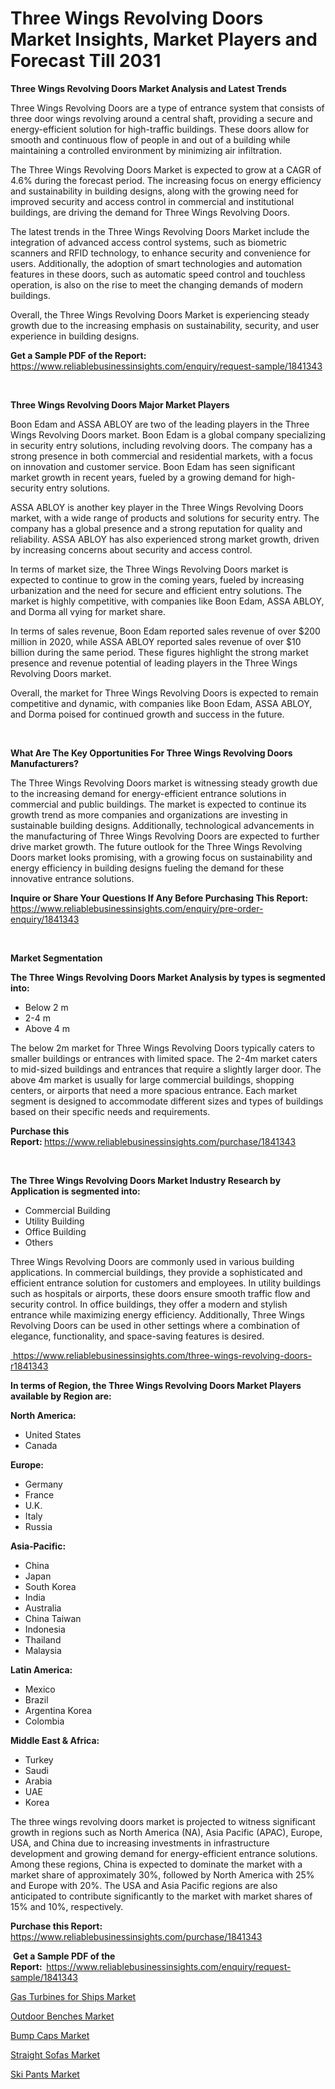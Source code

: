 <p><h1>Three Wings Revolving Doors Market Insights, Market Players and Forecast Till 2031</h1></p><p><strong>Three Wings Revolving Doors Market Analysis and Latest Trends</strong></p>
<p><p>Three Wings Revolving Doors are a type of entrance system that consists of three door wings revolving around a central shaft, providing a secure and energy-efficient solution for high-traffic buildings. These doors allow for smooth and continuous flow of people in and out of a building while maintaining a controlled environment by minimizing air infiltration.</p><p>The Three Wings Revolving Doors Market is expected to grow at a CAGR of 4.6% during the forecast period. The increasing focus on energy efficiency and sustainability in building designs, along with the growing need for improved security and access control in commercial and institutional buildings, are driving the demand for Three Wings Revolving Doors.</p><p>The latest trends in the Three Wings Revolving Doors Market include the integration of advanced access control systems, such as biometric scanners and RFID technology, to enhance security and convenience for users. Additionally, the adoption of smart technologies and automation features in these doors, such as automatic speed control and touchless operation, is also on the rise to meet the changing demands of modern buildings.</p><p>Overall, the Three Wings Revolving Doors Market is experiencing steady growth due to the increasing emphasis on sustainability, security, and user experience in building designs.</p></p>
<p><strong>Get a Sample PDF of the Report:&nbsp;</strong> <a href="https://www.reliablebusinessinsights.com/enquiry/request-sample/1841343">https://www.reliablebusinessinsights.com/enquiry/request-sample/1841343</a></p>
<p>&nbsp;</p>
<p><strong>Three Wings Revolving Doors Major Market Players</strong></p>
<p><p>Boon Edam and ASSA ABLOY are two of the leading players in the Three Wings Revolving Doors market. Boon Edam is a global company specializing in security entry solutions, including revolving doors. The company has a strong presence in both commercial and residential markets, with a focus on innovation and customer service. Boon Edam has seen significant market growth in recent years, fueled by a growing demand for high-security entry solutions.</p><p>ASSA ABLOY is another key player in the Three Wings Revolving Doors market, with a wide range of products and solutions for security entry. The company has a global presence and a strong reputation for quality and reliability. ASSA ABLOY has also experienced strong market growth, driven by increasing concerns about security and access control.</p><p>In terms of market size, the Three Wings Revolving Doors market is expected to continue to grow in the coming years, fueled by increasing urbanization and the need for secure and efficient entry solutions. The market is highly competitive, with companies like Boon Edam, ASSA ABLOY, and Dorma all vying for market share.</p><p>In terms of sales revenue, Boon Edam reported sales revenue of over $200 million in 2020, while ASSA ABLOY reported sales revenue of over $10 billion during the same period. These figures highlight the strong market presence and revenue potential of leading players in the Three Wings Revolving Doors market.</p><p>Overall, the market for Three Wings Revolving Doors is expected to remain competitive and dynamic, with companies like Boon Edam, ASSA ABLOY, and Dorma poised for continued growth and success in the future.</p></p>
<p>&nbsp;</p>
<p><strong>What Are The Key Opportunities For Three Wings Revolving Doors Manufacturers?</strong></p>
<p><p>The Three Wings Revolving Doors market is witnessing steady growth due to the increasing demand for energy-efficient entrance solutions in commercial and public buildings. The market is expected to continue its growth trend as more companies and organizations are investing in sustainable building designs. Additionally, technological advancements in the manufacturing of Three Wings Revolving Doors are expected to further drive market growth. The future outlook for the Three Wings Revolving Doors market looks promising, with a growing focus on sustainability and energy efficiency in building designs fueling the demand for these innovative entrance solutions.</p></p>
<p><strong>Inquire or Share Your Questions If Any Before Purchasing This Report:</strong> <a href="https://www.reliablebusinessinsights.com/enquiry/pre-order-enquiry/1841343">https://www.reliablebusinessinsights.com/enquiry/pre-order-enquiry/1841343</a></p>
<p>&nbsp;</p>
<p><strong>Market Segmentation</strong></p>
<p><strong>The Three Wings Revolving Doors Market Analysis by types is segmented into:</strong></p>
<p><ul><li>Below 2 m</li><li>2-4 m</li><li>Above 4 m</li></ul></p>
<p><p>The below 2m market for Three Wings Revolving Doors typically caters to smaller buildings or entrances with limited space. The 2-4m market caters to mid-sized buildings and entrances that require a slightly larger door. The above 4m market is usually for large commercial buildings, shopping centers, or airports that need a more spacious entrance. Each market segment is designed to accommodate different sizes and types of buildings based on their specific needs and requirements.</p></p>
<p><strong>Purchase this Report:&nbsp;</strong><a href="https://www.reliablebusinessinsights.com/purchase/1841343">https://www.reliablebusinessinsights.com/purchase/1841343</a></p>
<p>&nbsp;</p>
<p><strong>The Three Wings Revolving Doors Market Industry Research by Application is segmented into:</strong></p>
<p><ul><li>Commercial Building</li><li>Utility Building</li><li>Office Building</li><li>Others</li></ul></p>
<p><p>Three Wings Revolving Doors are commonly used in various building applications. In commercial buildings, they provide a sophisticated and efficient entrance solution for customers and employees. In utility buildings such as hospitals or airports, these doors ensure smooth traffic flow and security control. In office buildings, they offer a modern and stylish entrance while maximizing energy efficiency. Additionally, Three Wings Revolving Doors can be used in other settings where a combination of elegance, functionality, and space-saving features is desired.</p></p>
<p><a href="https://www.reliablebusinessinsights.com/three-wings-revolving-doors-r1841343">&nbsp;https://www.reliablebusinessinsights.com/three-wings-revolving-doors-r1841343</a></p>
<p><strong>In terms of Region, the Three Wings Revolving Doors Market Players available by Region are:</strong></p>
<p>
    <p> <strong> North America: </strong>
        <ul>
            <li>United States</li>
            <li>Canada</li>
        </ul>
        </p> 
    <p> <strong> Europe: </strong>
        <ul>
            <li>Germany</li>
            <li>France</li>
            <li>U.K.</li>
            <li>Italy</li>
            <li>Russia</li>
        </ul>
        </p> 
    <p> <strong> Asia-Pacific: </strong>
        <ul>
            <li>China</li>
            <li>Japan</li>
            <li>South Korea</li>
            <li>India</li>
            <li>Australia</li>
            <li>China Taiwan</li>
            <li>Indonesia</li>
            <li>Thailand</li>
            <li>Malaysia</li>
        </ul>
        </p> 
    <p> <strong> Latin America: </strong>
        <ul>
            <li>Mexico</li>
            <li>Brazil</li>
            <li>Argentina Korea</li>
            <li>Colombia</li>
        </ul>
        </p> 
    <p> <strong> Middle East & Africa: </strong>
        <ul>
            <li>Turkey</li>
            <li>Saudi</li>
            <li>Arabia</li>
            <li>UAE</li>
            <li>Korea</li>
        </ul>
    </p>
    </p>
<p><p>The three wings revolving doors market is projected to witness significant growth in regions such as North America (NA), Asia Pacific (APAC), Europe, USA, and China due to increasing investments in infrastructure development and growing demand for energy-efficient entrance solutions. Among these regions, China is expected to dominate the market with a market share of approximately 30%, followed by North America with 25% and Europe with 20%. The USA and Asia Pacific regions are also anticipated to contribute significantly to the market with market shares of 15% and 10%, respectively.</p></p>
<p><strong>Purchase this Report: </strong><a href="https://www.reliablebusinessinsights.com/purchase/1841343">https://www.reliablebusinessinsights.com/purchase/1841343</a></p>
<p>&nbsp;<strong>Get a Sample PDF of the Report:&nbsp;&nbsp;</strong><a href="https://www.reliablebusinessinsights.com/enquiry/request-sample/1841343">https://www.reliablebusinessinsights.com/enquiry/request-sample/1841343</a></p>
<p><strong></strong></p>
<p><p><a href="https://github.com/pizolina/Market-Research-Report-List-5/blob/main/gas-turbines-for-ships-market.md">Gas Turbines for Ships Market</a></p><p><a href="https://medium.com/@babymorar/emerging-trends-in-outdoor-benches-market-global-outlook-and-future-prospects-from-2024-2031-1eb8ca8f5cd2">Outdoor Benches Market</a></p><p><a href="https://medium.com/@joshdavis1955/bump-caps-market-share-and-new-trends-analysis-by-its-type-application-end-use-and-forecast-for-00bd50dcdfe8">Bump Caps Market</a></p><p><a href="https://medium.com/@billyrice626/global-straight-sofas-market-status-2024-2031-and-forecast-by-region-product-end-use-9148d77d4f5a">Straight Sofas Market</a></p><p><a href="https://medium.com/@soloncarter54/ski-pants-market-a-global-and-regional-analysis-focus-on-end-user-product-and-region-4b7469de300a">Ski Pants Market</a></p></p>